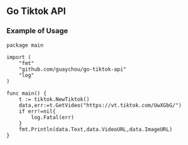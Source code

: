 ## Go Tiktok API

### Example of Usage
```cassandraql
package main

import (
	"fmt"
	"github.com/guaychou/go-tiktok-api"
	"log"
)

func main() {
	t := tiktok.NewTiktok()
	data,err:=t.GetVideo("https://vt.tiktok.com/UwXGbG/")
	if err!=nil{
		log.Fatal(err)
	}
	fmt.Println(data.Text,data.VideoURL,data.ImageURL)
}
```